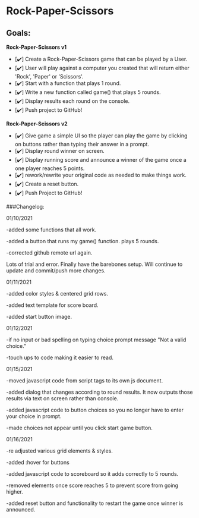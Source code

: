 # Rock-Paper-Scissors

## Goals:
**Rock-Paper-Scissors v1**
- [✔️] Create a Rock-Paper-Scissors game that can be played by a User.
- [✔️] User will play against a computer you created that will return either 'Rock', 'Paper' or 'Scissors'.
- [✔️] Start with a function that plays 1 round.
- [✔️] Write a new function called game() that plays 5 rounds.
- [✔️] Display results each round on the console.
- [✔️] Push project to GitHub!

**Rock-Paper-Scissors v2**
- [✔️] Give game a simple UI so the player can play the game by clicking on buttons rather than typing their answer in a prompt.
- [✔️] Display round winner on screen.
- [✔️] Display running score and announce a winner of the game once a one player reaches 5 points.
- [✔️] rework/rewrite your original code as needed to make things work.
- [✔️] Create a reset button.
- [✔️] Push Project to GitHub!

###Changelog:

01/10/2021

-added some functions that all work.

-added a button that runs my game() function. plays 5 rounds.

-corrected github remote url again.

Lots of trial and error. Finally have the barebones setup. Will continue to update and commit/push more changes.

01/11/2021

-added color styles & centered grid rows.

-added text template for score board.

-added start button image.

01/12/2021

-if no input or bad spelling on typing choice prompt message "Not a valid choice."

-touch ups to code making it easier to read.

01/15/2021

-moved javascript code from script tags to its own js document.

-added dialog that changes according to round results. It now outputs those results via text on screen rather than console.

-added javascript code to button choices so you no longer have to enter your choice in prompt.

-made choices not appear until you click start game button.

01/16/2021

-re adjusted various grid elements & styles.

-added :hover for buttons

-added javascript code to scoreboard so it adds correctly to 5 rounds.

-removed elements once score reaches 5 to prevent score from going higher.

-added reset button and functionality to restart the game once winner is announced.
